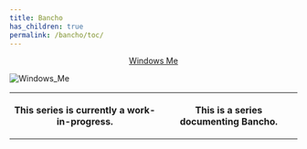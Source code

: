 ```yaml
---
title: Bancho
has_children: true
permalink: /bancho/toc/
---
```


<t><center>[Windows Me](https://osu.ppy.sh/users/28893698)</center>
<link rel="stylesheet" href=".../profile.css"></t>

![Windows_Me](https://a.ppy.sh/28893698_q.jpeg#author "Windows_Me")

<table>
<tbody><tr>
<th>
This series is currently a work-in-progress.
</th><th>

This is a series documenting Bancho.
</table>

